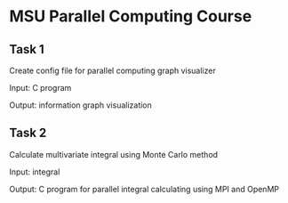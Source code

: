 # MSU Parallel Computing Course

## Task 1

Create config file for parallel computing graph visualizer

Input: C program

Output: information graph visualization

## Task 2

Calculate multivariate integral using Monte Carlo method

Input: integral

Output: C program for parallel integral calculating using MPI and OpenMP
